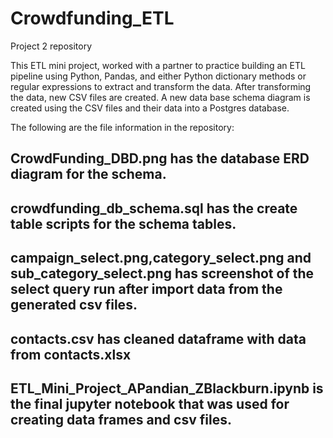 # Crowdfunding_ETL
Project 2 repository

This ETL mini project, worked with a partner to practice building an ETL pipeline using Python, Pandas, and either Python dictionary methods or regular expressions to extract and transform the data. After transforming  the data, new CSV files are created. A new data base schema diagram is created using the CSV files and their data into a Postgres database.

The following are the file information in the repository:

## CrowdFunding_DBD.png has the database ERD diagram for the schema.

## crowdfunding_db_schema.sql has the create table scripts for the schema tables.

## campaign_select.png,category_select.png and sub_category_select.png has screenshot of the select query run after import data from the generated csv files.

## contacts.csv has cleaned dataframe with data from contacts.xlsx

## ETL_Mini_Project_APandian_ZBlackburn.ipynb is the final jupyter notebook that was used for creating data frames and csv files.
